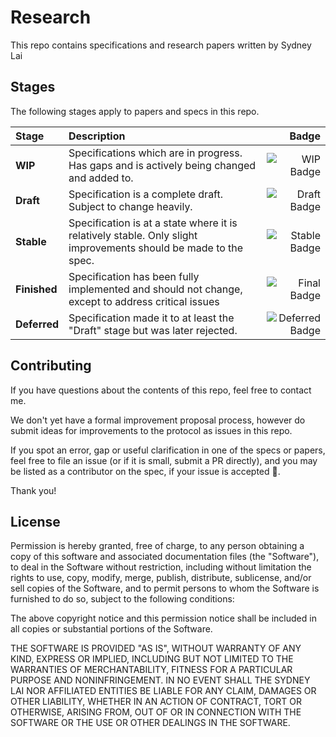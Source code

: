 # Research
This repo contains specifications and research papers written by Sydney Lai

## Stages
The following stages apply to papers and specs in this repo.

| Stage | Description | Badge |
| :----- | :----------- | -----: |
| **WIP**       | Specifications which are in progress. Has gaps and is actively being changed and added to. | ![WIP Badge](https://img.shields.io/badge/stage-wip-%23C25F38.svg)
| **Draft**     | Specification is a complete draft. Subject to change heavily. | ![Draft Badge](https://img.shields.io/badge/stage-draft-%23E3CB63.svg)
| **Stable** | Specification is at a state where it is relatively stable. Only slight improvements should be made to the spec. | ![Stable Badge](https://img.shields.io/badge/stage-stable-%233CBFC2.svg)
| **Finished**     | Specification has been fully implemented and should not change, except to address critical issues | ![Final Badge](https://img.shields.io/badge/stage-finished-0075AB.svg)
| **Deferred**  | Specification made it to at least the "Draft" stage but was later rejected. | ![Deferred Badge](https://img.shields.io/badge/stage-deferred-30324F.svg)


## Contributing
If you have questions about the contents of this repo, feel free to contact me.

We don't yet have a formal improvement proposal process, however do submit ideas for improvements to the protocol as issues in this repo.

If you spot an error, gap or useful clarification in one of the specs or papers, feel free to file an issue (or if it is small, submit a PR directly), and you may be listed as a contributor on the spec, if your issue is accepted 🙂.

Thank you!

## License
Permission is hereby granted, free of charge, to any person obtaining a copy of this software and associated documentation files (the "Software"), to deal in the Software without restriction, including without limitation the rights to use, copy, modify, merge, publish, distribute, sublicense, and/or sell copies of the Software, and to permit persons to whom the Software is furnished to do so, subject to the following conditions:

The above copyright notice and this permission notice shall be included in all copies or substantial portions of the Software.

THE SOFTWARE IS PROVIDED "AS IS", WITHOUT WARRANTY OF ANY KIND, EXPRESS OR IMPLIED, INCLUDING BUT NOT LIMITED TO THE WARRANTIES OF MERCHANTABILITY, FITNESS FOR A PARTICULAR PURPOSE AND NONINFRINGEMENT. IN NO EVENT SHALL THE SYDNEY LAI NOR AFFILIATED ENTITIES  BE LIABLE FOR ANY CLAIM, DAMAGES OR OTHER LIABILITY, WHETHER IN AN ACTION OF CONTRACT, TORT OR OTHERWISE, ARISING FROM, OUT OF OR IN CONNECTION WITH THE SOFTWARE OR THE USE OR OTHER DEALINGS IN THE SOFTWARE.
